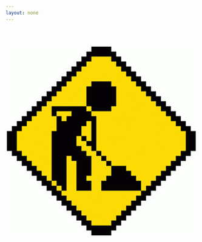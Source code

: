 ```yaml
---
layout: none
---
```

<div style="display: block; margin-left: auto; margin-right: auto; text-align: center; padding-top: 10%">
    <img src="images/under-construction.gif" alt="Coming Soon" />
</div>
